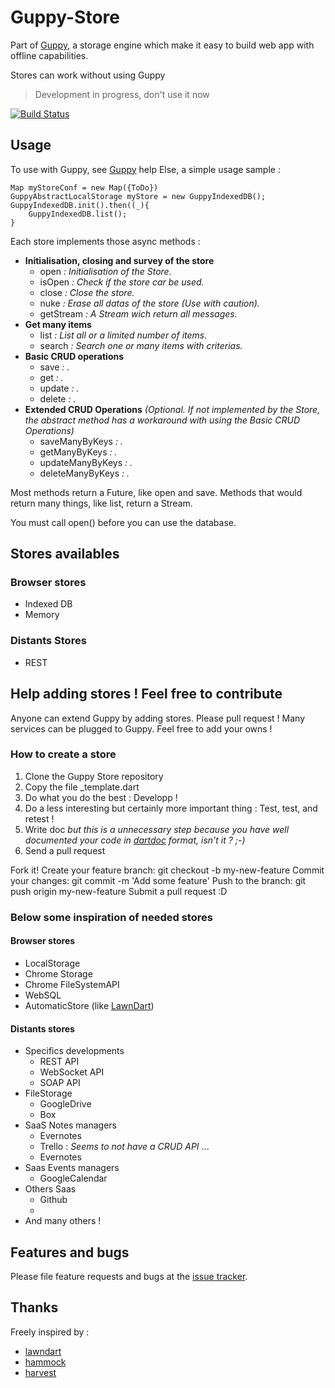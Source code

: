 # Guppy-Store

Part of [Guppy][guppy], a storage engine which make it easy to build web app with offline capabilities.

Stores can work without using Guppy

> Development in progress, don't use it now

[![Build Status](https://travis-ci.org/banalg/guppy.svg)](https://travis-ci.org/banalg/guppy)

## Usage
To use with Guppy, see [Guppy][guppy] help
Else, a simple usage sample :

    Map myStoreConf = new Map({ToDo})
    GuppyAbstractLocalStorage myStore = new GuppyIndexedDB();
    GuppyIndexedDB.init().then((_){
        GuppyIndexedDB.list();
    }

Each store implements those async methods :

* __Initialisation, closing and survey of the store__
    * open _: Initialisation of the Store._
    * isOpen _: Check if the store car be used._
    * close _: Close the store._
    * nuke _: Erase all datas of the store (Use with caution)._
    * getStream _: A Stream wich return all messages._
* __Get many items__
    * list _: List all or a limited number of items._
    * search _: Search one or many items with criterias._
* __Basic CRUD operations__
    * save _: ._
    * get _: ._
    * update _: ._
    * delete _: ._
* __Extended CRUD Operations__ _(Optional. If not implemented by the Store, the abstract method has a workaround with using the Basic CRUD Operations)_
    * saveManyByKeys _: ._
    * getManyByKeys _: ._
    * updateManyByKeys _: ._
    * deleteManyByKeys _: ._

Most methods return a Future, like open and save. Methods that would return many things, like list, return a Stream.

You must call open() before you can use the database.

## Stores availables
### Browser stores
* Indexed DB
* Memory

### Distants Stores
* REST

## Help adding stores ! Feel free to contribute
Anyone can extend Guppy by adding stores. Please pull request !
Many services can be plugged to Guppy. Feel free to add your owns !

### How to create a store
1. Clone the Guppy Store repository
2. Copy the file _template.dart
3. Do what you do the best : Developp !
4. Do a less interesting but certainly more important thing : Test, test, and retest !
5. Write doc _but this is a unnecessary step because you have well documented your code in [dartdoc] format, isn't it ? ;-)_
6. Send a pull request

Fork it!
Create your feature branch: git checkout -b my-new-feature
Commit your changes: git commit -m 'Add some feature'
Push to the branch: git push origin my-new-feature
Submit a pull request :D

### Below some inspiration of needed stores

#### Browser stores
* LocalStorage
* Chrome Storage
* Chrome FileSystemAPI
* WebSQL
* AutomaticStore (like [LawnDart][lawndart])

#### Distants stores
* Specifics developments
    * REST API
    * WebSocket API
    * SOAP API
* FileStorage
    * GoogleDrive
    * Box
* SaaS Notes managers
    * Evernotes
    * Trello : _Seems to not have a CRUD API_ ...
    * Evernotes
* Saas Events managers
    * GoogleCalendar
* Others Saas
    * Github
    *
* And many others !

## Features and bugs

Please file feature requests and bugs at the [issue tracker][tracker].

## Thanks
Freely inspired by :

- [lawndart]
- [hammock]
- [harvest]




[tracker]: https://github.com/banalg/guppy/issues

[guppy]: https://github.com/banalg/guppy

[lawndart]: https://pub.dartlang.org/packages/lawndart
[hammock]: https://pub.dartlang.org/packages/hammock
[harvest]: https://pub.dartlang.org/packages/harvest
[dartdoc]: https://www.dartlang.org/articles/doc-comment-guidelines/